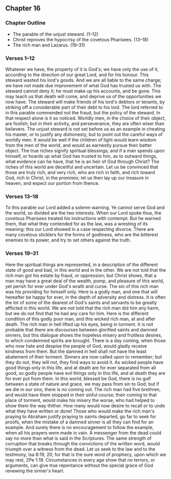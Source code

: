 ## Chapter 16

### Chapter Outline

- The parable of the unjust steward. (1–12)
- Christ reproves the hypocrisy of the covetous Pharisees. (13–18)
- The rich man and Lazarus. (19–31)

### Verses 1–12

Whatever we have, the property of it is God's; we have only the use of it, according to the direction of our great Lord, and for his honour. This steward wasted his lord's goods. And we are all liable to the same charge; we have not made due improvement of what God has trusted us with. The steward cannot deny it; he must make up his accounts, and be gone. This may teach us that death will come, and deprive us of the opportunities we now have. The steward will make friends of his lord's debtors or tenants, by striking off a considerable part of their debt to his lord. The lord referred to in this parable commended not the fraud, but the policy of the steward. In that respect alone is it so noticed. Worldly men, in the choice of their object, are foolish; but in their activity, and perseverance, they are often wiser than believers. The unjust steward is not set before us as an example in cheating his master, or to justify any dishonesty, but to point out the careful ways of worldly men. It would be well if the children of light would learn wisdom from the men of the world, and would as earnestly pursue their better object. The true riches signify spiritual blessings; and if a man spends upon himself, or hoards up what God has trusted to him, as to outward things, what evidence can he have, that he is an heir of God through Christ? The riches of this world are deceitful and uncertain. Let us be convinced that those are truly rich, and very rich, who are rich in faith, and rich toward God, rich in Christ, in the promises; let us then lay up our treasure in heaven, and expect our portion from thence.

### Verses 13–18

To this parable our Lord added a solemn warning. Ye cannot serve God and the world, so divided are the two interests. When our Lord spoke thus, the covetous Pharisees treated his instructions with contempt. But he warned them, that what they contended for as the law, was a wresting of its meaning: this our Lord showed in a case respecting divorce. There are many covetous sticklers for the forms of godliness, who are the bitterest enemies to its power, and try to set others against the truth.

### Verses 19–31

Here the spiritual things are represented, in a description of the different state of good and bad, in this world and in the other. We are not told that the rich man got his estate by fraud, or oppression; but Christ shows, that a man may have a great deal of the wealth, pomp, and pleasure of this world, yet perish for ever under God's wrath and curse. The sin of this rich man was his providing for himself only. Here is a godly man, and one that will hereafter be happy for ever, in the depth of adversity and distress. It is often the lot of some of the dearest of God's saints and servants to be greatly afflicted in this world. We are not told that the rich man did him any harm, but we do not find that he had any care for him. Here is the different condition of this godly poor man, and this wicked rich man, at and after death. The rich man in hell lifted up his eyes, being in torment. It is not probable that there are discourses between glorified saints and damned sinners, but this dialogue shows the hopeless misery and fruitless desires, to which condemned spirits are brought. There is a day coming, when those who now hate and despise the people of God, would gladly receive kindness from them. But the damned in hell shall not have the least abatement of their torment. Sinners are now called upon to remember; but they do not, they will not, they find ways to avoid it. As wicked people have good things only in this life, and at death are for ever separated from all good, so godly people have evil things only in this life, and at death they are for ever put from them. In this world, blessed be God, there is no gulf between a state of nature and grace, we may pass from sin to God; but if we die in our sins, there is no coming out. The rich man had five brethren, and would have them stopped in their sinful course; their coming to that place of torment, would make his misery the worse, who had helped to show them the way thither. How many would now desire to recall or to undo what they have written or done! Those who would make the rich man's praying to Abraham justify praying to saints departed, go far to seek for proofs, when the mistake of a damned sinner is all they can find for an example. And surely there is no encouragement to follow the example, when all his prayers were made in vain. A messenger from the dead could say no more than what is said in the Scriptures. The same strength of corruption that breaks through the convictions of the written word, would triumph over a witness from the dead. Let us seek to the law and to the testimony, Isa 8:19, 20, for that is the sure word of prophecy, upon which we may rest, 2Pe 1:19. Circumstances in every age show that no terrors, or arguments, can give true repentance without the special grace of God renewing the sinner's heart.

